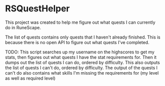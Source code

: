 RSQuestHelper
=============

This project was created to help me figure out what quests I can currently do in RuneScape.

The list of quests contains only quests that I haven't already finished. This is because there is no open API to figure out what quests I've completed.

TODO:
This script searches up my username on the highscores to get my stats, then figures out what quests I have the stat requirements for. Then it dumps out the list of quests I can do, ordered by difficulty. This also outputs the list of quests I can't do, ordered by difficulty. The output of the quests I can't do also contains what skills I'm missing the requirements for (my level as well as required level)

